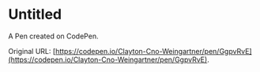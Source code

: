 # Untitled

A Pen created on CodePen.

Original URL: [https://codepen.io/Clayton-Cno-Weingartner/pen/GgpvRvE](https://codepen.io/Clayton-Cno-Weingartner/pen/GgpvRvE).

